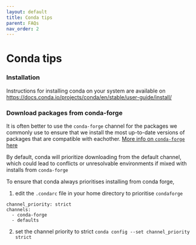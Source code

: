 ```yaml
---
layout: default
title: Conda tips
parent: FAQs
nav_order: 2
---
```


# Conda tips

### Installation
Instructions for installing conda on your system are available on https://docs.conda.io/projects/conda/en/stable/user-guide/install/

### Download packages from conda-forge
It is often better to use the `conda-forge` channel for the packages we commonly use to ensure that we install the most up-to-date versions of packages that are compatible with eachother. [More info on `conda-forge` here](https://conda-forge.org/docs/user/introduction.html)

By default, conda will prioritize downloading from the default channel, which could lead to conflicts or unresolvable environments if mixed with installs from `conda-forge`

To ensure that conda always prioritises installing from conda forge,
1. edit the `.condarc` file in your home directory to prioritise `condaforge`

```
channel_priority: strict
channels:
  - conda-forge
  - defaults
```
2. set the channel priority to strict
```conda config --set channel_priority strict```
